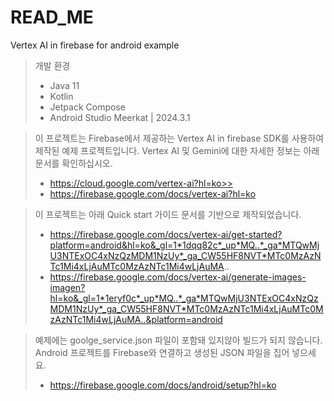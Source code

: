 # READ_ME
Vertex AI in firebase for android example
> 개발 환경
> - Java 11
> - Kotlin
> - Jetpack Compose
> - Android Studio Meerkat | 2024.3.1

> 이 프로젝트는 Firebase에서 제공하는 Vertex AI in firebase SDK를 사용하여 제작된 예제 프로젝트입니다. Vertex AI 및 Gemini에 대한 자세한 정보는 아래 문서를 확인하십시오.
> - https://cloud.google.com/vertex-ai?hl=ko>>
> - https://firebase.google.com/docs/vertex-ai?hl=ko

> 이 프로젝트는 아래 Quick start 가이드 문서를 기반으로 제작되었습니다.
> - https://firebase.google.com/docs/vertex-ai/get-started?platform=android&hl=ko&_gl=1*1dqq82c*_up*MQ..*_ga*MTQwMjU3NTExOC4xNzQzMDM1NzUy*_ga_CW55HF8NVT*MTc0MzAzNTc1Mi4xLjAuMTc0MzAzNTc1Mi4wLjAuMA..
> - https://firebase.google.com/docs/vertex-ai/generate-images-imagen?hl=ko&_gl=1*1eryf0c*_up*MQ..*_ga*MTQwMjU3NTExOC4xNzQzMDM1NzUy*_ga_CW55HF8NVT*MTc0MzAzNTc1Mi4xLjAuMTc0MzAzNTc1Mi4wLjAuMA..&platform=android

> 예제에는 goolge_service.json 파일이 포함돼 있지않아 빌드가 되지 않습니다. Android 프로젝트를 Firebase와 연결하고 생성된 JSON 파일을 집어 넣으세요.
> - https://firebase.google.com/docs/android/setup?hl=ko 
